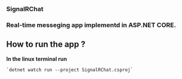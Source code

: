 ### SignalRChat

### Real-time messeging app implementd in ASP.NET CORE.

## How to run the app ?

**In the linux terminal run**

    `dotnet watch run --project SignalRChat.csproj`
